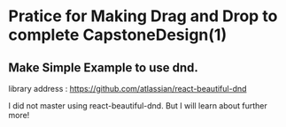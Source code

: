 # Pratice for Making Drag and Drop to complete CapstoneDesign(1)

## Make Simple Example to use dnd.

library address : https://github.com/atlassian/react-beautiful-dnd

I did not master using react-beautiful-dnd. But I will learn about further more!

